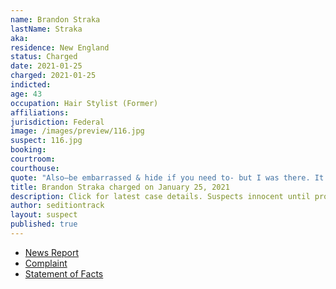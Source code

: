 ```yaml
---
name: Brandon Straka
lastName: Straka
aka:
residence: New England
status: Charged
date: 2021-01-25
charged: 2021-01-25
indicted:
age: 43
occupation: Hair Stylist (Former)
affiliations:
jurisdiction: Federal
image: /images/preview/116.jpg
suspect: 116.jpg
booking:
courtroom:
courthouse:
quote: "Also—be embarrassed & hide if you need to- but I was there. It was not Antifa at the Capitol."
title: Brandon Straka charged on January 25, 2021
description: Click for latest case details. Suspects innocent until proven guilty.
author: seditiontrack
layout: suspect
published: true
---
```

- [News Report](https://www.thedailybeast.com/brandon-straka-right-wing-activist-banned-from-airline-is-charged-in-riots)
- [Complaint](https://assets.documentcloud.org/documents/20463392/1-20-21-us-v-brandon-straka-complaint-affidavit.pdf)
- [Statement of Facts](https://www.justice.gov/opa/page/file/1360091/download)
